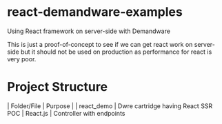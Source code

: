 # react-demandware-examples
Using React framework on server-side with Demandware

This is just a proof-of-concept to see if we can get react work on server-side but it should not be used on production as performance for react is very poor.


# Project Structure

| Folder/File | Purpose |
| react_demo  | Dwre cartridge having React SSR POC
| React.js    | Controller with endpoints 
